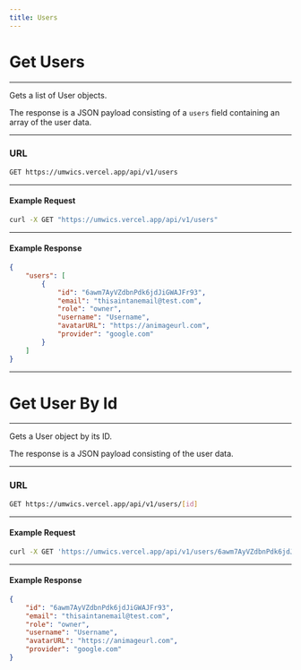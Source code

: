 ```yaml
---
title: Users
---
```


# Get Users

---

Gets a list of User objects.

The response is a JSON payload consisting of a `users` field containing an array of the user data.

---

### URL

```bash
GET https://umwics.vercel.app/api/v1/users
```

---

#### Example Request

```bash
curl -X GET "https://umwics.vercel.app/api/v1/users"
```

---

#### Example Response

```json
{
    "users": [
        {
            "id": "6awm7AyVZdbnPdk6jdJiGWAJFr93",
            "email": "thisaintanemail@test.com",
            "role": "owner",
            "username": "Username",
            "avatarURL": "https://animageurl.com",
            "provider": "google.com"
        }
    ]
}
```

---

# Get User By Id

---

Gets a User object by its ID.

The response is a JSON payload consisting of the user data.

---

### URL

```bash
GET https://umwics.vercel.app/api/v1/users/[id]
```

---

#### Example Request

```bash
curl -X GET 'https://umwics.vercel.app/api/v1/users/6awm7AyVZdbnPdk6jdJiGWAJFr93'
```

---

#### Example Response

```json
{
    "id": "6awm7AyVZdbnPdk6jdJiGWAJFr93",
    "email": "thisaintanemail@test.com",
    "role": "owner",
    "username": "Username",
    "avatarURL": "https://animageurl.com",
    "provider": "google.com"
}
```
